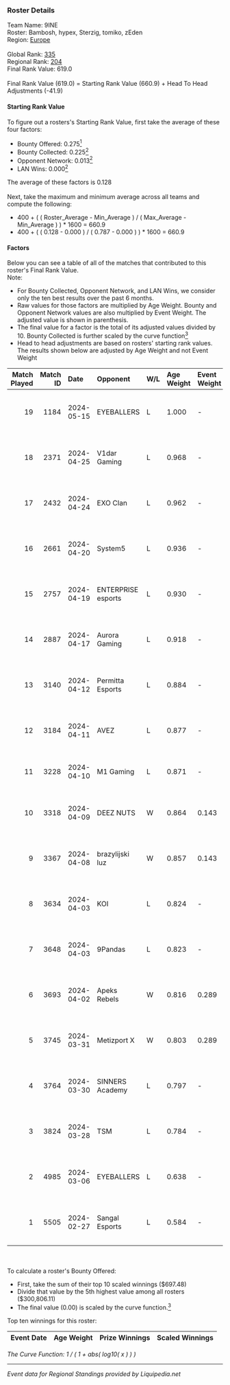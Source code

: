 ### Roster Details<br />
Team Name: 9INE<br />
Roster: Bambosh, hypex, Sterzig, tomiko, zEden<br />
Region: [Europe]( ../standings_europe.md)<br />
<br />
Global Rank: [335](../standings_global.md)<br />
Regional Rank: [204]( ../standings_europe.md)<br />
Final Rank Value:  619.0<br />
<br />
Final Rank Value (619.0) = Starting Rank Value (660.9) + Head To Head Adjustments (-41.9)<br />

#### Starting Rank Value<br />
To figure out a rosters's Starting Rank Value, first take the average of these four factors:<br />
- Bounty Offered: 0.275[<sup>1</sup>](#table2)
- Bounty Collected: 0.225[<sup>2</sup>](#table1)
- Opponent Network: 0.013[<sup>2</sup>](#table1)
- LAN Wins: 0.000[<sup>2</sup>](#table1)

The average of these factors is 0.128<br />
<br />
Next, take the maximum and minimum average across all teams and compute the following:<br />
- 400 + ( ( Roster_Average - Min_Average ) / ( Max_Average - Min_Average ) ) * 1600 = 660.9
- 400 + ( ( 0.128 - 0.000 ) / ( 0.787 - 0.000 ) ) * 1600 = 660.9


#### Factors<br />
Below you can see a table of all of the matches that contributed to this roster's Final Rank Value.<br />
Note:<br />

- For Bounty Collected, Opponent Network, and LAN Wins, we consider only the ten best results over the past 6 months.
- Raw values for those factors are multiplied by Age Weight. Bounty and Opponent Network values are also multiplied by Event Weight. The adjusted value is shown in parenthesis.
- The final value for a factor is the total of its adjusted values divided by 10. Bounty Collected is further scaled by the curve function[<sup>3</sup>](#curveFunction)
- Head to head adjustments are based on rosters' starting rank values. The results shown below are adjusted by Age Weight and not Event Weight
<span id="table1"></span><br />


| Match Played | Match ID | Date       | Opponent           | W/L | Age Weight | Event Weight | Bounty Collected | Opponent Network | LAN Wins  | H2H Adj. | Roster                                 |
| -: | -: | :- | :- | :- | :- | :- | :- | :- | :- | -: | :- |
|           19 |     1184 | 2024-05-15 | EYEBALLERS         | L   | 1.000      | -            | -                | -                | -         |    -5.29 | Bambosh, hypex, Sterzig, tomiko, zEden |
|           18 |     2371 | 2024-04-25 | V1dar Gaming       | L   | 0.968      | -            | -                | -                | -         |   -12.06 | Bambosh, hypex, Sterzig, tomiko, zEden |
|           17 |     2432 | 2024-04-24 | EXO Clan           | L   | 0.962      | -            | -                | -                | -         |    -2.78 | Bambosh, hypex, Sterzig, tomiko, zEden |
|           16 |     2661 | 2024-04-20 | System5            | L   | 0.936      | -            | -                | -                | -         |   -13.45 | Bambosh, hypex, Sterzig, tomiko, zEden |
|           15 |     2757 | 2024-04-19 | ENTERPRISE esports | L   | 0.930      | -            | -                | -                | -         |    -5.18 | Bambosh, hypex, Sterzig, tomiko, zEden |
|           14 |     2887 | 2024-04-17 | Aurora Gaming      | L   | 0.918      | -            | -                | -                | -         |    -0.40 | Bambosh, hypex, Sterzig, tomiko, zEden |
|           13 |     3140 | 2024-04-12 | Permitta Esports   | L   | 0.884      | -            | -                | -                | -         |    -3.74 | bnox, maaryy, mASKED, morelz, Vegi     |
|           12 |     3184 | 2024-04-11 | AVEZ               | L   | 0.877      | -            | -                | -                | -         |    -7.68 | Bambosh, hypex, Sterzig, tomiko, zEden |
|           11 |     3228 | 2024-04-10 | M1 Gaming          | L   | 0.871      | -            | -                | -                | -         |   -16.04 | baljs, boll, Brain, fanatyk, PeTeRoOo  |
|           10 |     3318 | 2024-04-09 | DEEZ NUTS          | W   | 0.864      | 0.143        | 0.002 (0.000)    | 0.077 (0.010)    | 0 (0.000) |    12.32 | Bambosh, hypex, Sterzig, tomiko, zEden |
|            9 |     3367 | 2024-04-08 | brazylijski luz    | W   | 0.857      | 0.143        | 0.013 (0.002)    | 0.514 (0.063)    | 0 (0.000) |    18.72 | Bambosh, hypex, Sterzig, tomiko, zEden |
|            8 |     3634 | 2024-04-03 | KOI                | L   | 0.824      | -            | -                | -                | -         |    -2.73 | Bambosh, hypex, Sterzig, tomiko, zEden |
|            7 |     3648 | 2024-04-03 | 9Pandas            | L   | 0.823      | -            | -                | -                | -         |    -1.34 | Bambosh, hypex, Sterzig, tomiko, zEden |
|            6 |     3693 | 2024-04-02 | Apeks Rebels       | W   | 0.816      | 0.289        | 0.000 (0.000)    | 0.043 (0.010)    | 0 (0.000) |     9.31 | Bambosh, hypex, Sterzig, tomiko, zEden |
|            5 |     3745 | 2024-03-31 | Metizport X        | W   | 0.803      | 0.289        | 0.008 (0.002)    | 0.210 (0.049)    | 0 (0.000) |    15.20 | Bambosh, hypex, Sterzig, tomiko, zEden |
|            4 |     3764 | 2024-03-30 | SINNERS Academy    | L   | 0.797      | -            | -                | -                | -         |   -12.97 | BORO, DALIEN, dreez, majky, vANO       |
|            3 |     3824 | 2024-03-28 | TSM                | L   | 0.784      | -            | -                | -                | -         |    -8.04 | Bambosh, hypex, Sterzig, tomiko, zEden |
|            2 |     4985 | 2024-03-06 | EYEBALLERS         | L   | 0.638      | -            | -                | -                | -         |    -3.84 | Bambosh, hypex, Sterzig, tomiko, zEden |
|            1 |     5505 | 2024-02-27 | Sangal Esports     | L   | 0.584      | -            | -                | -                | -         |    -1.92 | Bambosh, hypex, Sterzig, tomiko, zEden |

<br />
<span id="table2"></span><br />
To calculate a roster's Bounty Offered:<br />

- First, take the sum of their top 10 scaled winnings ($697.48)
- Divide that value by the 5th highest value among all rosters ($300,806.11)
- The final value (0.00) is scaled by the curve function.[<sup>3</sup>](#curveFunction)

Top ten winnings for this roster:<br />

| Event Date | Age Weight | Prize Winnings | Scaled Winnings |
| :- | -: | :- | :- |


<span id="curveFunction"></span>_The Curve Function: 1 / ( 1 + abs( log10( x ) ) )_<br />

---
_Event data for Regional Standings provided by Liquipedia.net_<br />
